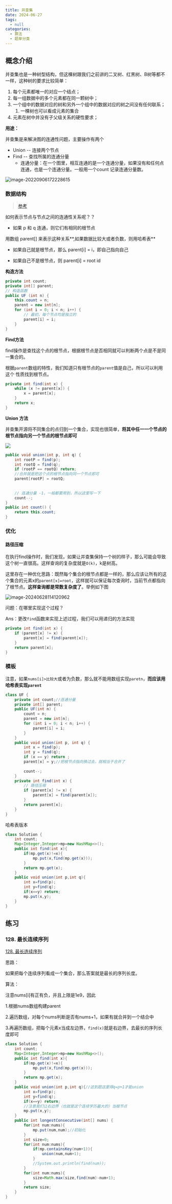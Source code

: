 ```yaml
---
title: 并查集
date: 2024-06-27
tags: 
  - null
categories:  
  - 算法
  - 题单分类
---
```


## 概念介绍

并查集也是一种树型结构，但这棵树跟我们之前讲的二叉树、红黑树、B树等都不一样，这种树的要求比较简单：

1. 每个元素都唯一的对应一个结点；
2. 每一组数据中的多个元素都在同一颗树中；
3. 一个组中的数据对应的树和另外一个组中的数据对应的树之间没有任何联系；
   1. 一棵树也可以看成元素的集合
4. 元素在树中并没有子父级关系的硬性要求；

**用途：**

并查集是来解决图的连通性问题，主要操作有两个

- Union -- 连接两个节点
- Find -- 查找所属的连通分量
  - 连通分量：在一个图里，相互连通的是一个连通分量，如果没有和任何点连通，也是一个连通分量。一般用一个count 记录连通分量数。


![image-20220906172228615](https://typora-1309665611.cos.ap-nanjing.myqcloud.com/typora/1358881-20220906172231754-1872671563.png)

### 数据结构

> [参考](https://leetcode.cn/problems/longest-consecutive-sequence/solutions/1453487/by-lfool-jdy4)

如何表示节点与节点之间的连通性关系呢？？

- 如果 p 和 q 连通，则它们有相同的根节点

用数组 parent[] 来表示这种关系**,如果数据比较大或者负数，则用哈希表**

- 如果自己就是根节点，那么 parent[i] = i，即自己指向自己

- 如果自己不是根节点，则 parent[i] = root id

**构造方法**

```java
private int count;
private int[] parent;
// 构造函数
public UF (int n) {
    this.count = n;
    parent = new int[n];
    for (int i = 0; i < n; i++) {
        // 最初，每个节点均是独立的
        parent[i] = i;
    }
}
```

**Find方法**

find操作是查找这个点的根节点，根据根节点是否相同就可以判断两个点是不是同一集合的。

根据`parent`数组的特性，我们知道只有根节点的`parent`值是自己，所以可以利用这个 性质找到根节点。

```java
private int find(int x) {
    while (x != parent[x]) {
        x = parent[x];
    }
    return x;
}
```

**Union 方法**

并查集开源将不同集合的点归到一个集合，实现也很简单，**将其中任一一个节点的根节点指向另一个节点的根节点即可**

<img src="https://typora-1309665611.cos.ap-nanjing.myqcloud.com/typora/1660229526-AxQnFN-23.svg"/>



```java
public void union(int p, int q) {
    int rootP = find(p);
    int rootQ = find(q);
    if (rootP == rootQ) return;
    //合并就是把这个点的根节点指向同一个节点即可
    parent[rootP] = rootQ;
    
    
    // 连通分量 -1，一般都要用到，所以这里写一下
    count--;
}
public int count() {
    return this.count;
}
```

### 优化

#### 路径压缩

在执行find操作时，我们发现，如果让并查集保持一个树的样子，那么可能会导致这个树一直很高。这样查询的复杂度就是`O(k)`，k是树高。

这里存在一种优化思路：既然每个集合的根节点都是一样的，那么应该让所有的这个集合的元素x的`parent[x]=root`，这样就可以保证每次查询时，当前节点都指向了根节点。**这样查询都是常数复杂度了**。举例如下图

![image-20240628114120962](https://typora-1309665611.cos.ap-nanjing.myqcloud.com/typora/image-20240628114120962.png)

问题：在哪里实现这个过程？

Ans：更改`find`函数来实现上述过程，我们可以用递归的方法实现

```java
private int find(int x) {
    if (parent[x] != x) {
        parent[x] = find(parent[x]);
    }
    return parent[x];
}
```

### 模板

注意，如果`nums[i]>比较大`或者为负数，那么就不能用数组实现`paretn`，**而应该用哈希表实现`parent`**

```java
class UF {
    private int count;//连通分量
    private int[] parent;
    public UF(int n) {
        count = n;
        parent = new int[n];
        for (int i = 0; i < n; i++) {
            parent[i] = i;
        }
    }
    public void union(int p, int q) {
        int x = find(p);
        int y = find(q);
        if (x == y) return ;
 		parent[x] = y;//把根节点指向换过去，就相当于合并了
        
        count--;
    }
    private int find(int x) {
        // 路径压缩
        if (parent[x] != x) {
            parent[x] = find(parent[x]);
        }
        return parent[x];
    }
}
```

哈希表版本

```java
class Solution {
    int count;
    Map<Integer,Integer>mp=new HashMap<>();
    public int find(int x){
        if(mp.get(x)!=x){
            mp.put(x,find(mp.get(x)));
        }
        return mp.get(x);
    }
    public void union(int p,int q){
        int x=find(p);
        int y=find(q);
        if(x==y) return;
        mp.put(x,y);
    }
}
```



## 练习

### 128. 最长连续序列

[128. 最长连续序列](https://leetcode.cn/problems/longest-consecutive-sequence/)

思路：

如果把每个连续序列看成一个集合，那么答案就是最长的序列长度。

算法：

注意nums[i]有正有负，并且上限是1e9，因此

1.根据nums数组构建parent

2.遍历数组，对每个nums判断是否有nums+1，如果有就合并到一个结合中

3.再遍历数组，把每个元素x当成左边界，`find(x)`就是右边界，去最长的序列长度即可

```java
class Solution {
    int count;
    Map<Integer,Integer>mp=new HashMap<>();
    public int find(int x){
        if(mp.get(x)!=x){
            mp.put(x,find(mp.get(x)));
        }
        return mp.get(x);
    }
    public void union(int p,int q){//这到题这里得q=p+1才能union
        int x=find(p);
        int y=find(q);
        if(x==y) return;
        //注意我们让右边界（也就是这个连续学历最大的）当根节点
        mp.put(x,y);
    }
    public int longestConsecutive(int[] nums) {
        for(int num:nums){
            mp.put(num,num);//初始化
        }
        int size=0;
        for(int num:nums){
            if(mp.containsKey(num+1)){
                union(num,num+1);
            }
            //System.out.println(find(num));
        }
        for(int num:nums){
            size=Math.max(size,find(num)-num+1);
        }
        return size;
    }
}
```

